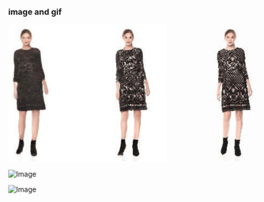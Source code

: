 ### image and gif
![Image](./imgs/test.png)

![Image](./imgs/A1B2qmziDvS.gif)

![Image](./imgs/faceanimation.gif)